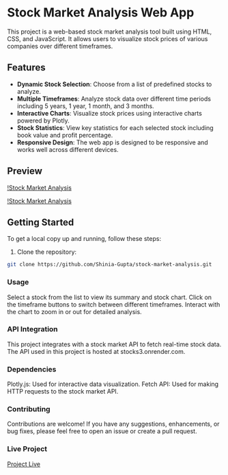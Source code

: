 # Stock Market Analysis Web App

This project is a web-based stock market analysis tool built using HTML, CSS, and JavaScript. It allows users to visualize stock prices of various companies over different timeframes.

## Features

- **Dynamic Stock Selection**: Choose from a list of predefined stocks to analyze.
- **Multiple Timeframes**: Analyze stock data over different time periods including 5 years, 1 year, 1 month, and 3 months.
- **Interactive Charts**: Visualize stock prices using interactive charts powered by Plotly.
- **Stock Statistics**: View key statistics for each selected stock including book value and profit percentage.
- **Responsive Design**: The web app is designed to be responsive and works well across different devices.

## Preview

[!Stock Market Analysis]([image](https://github.com/Shinia-Gupta/Stock-Market-Analysis/assets/113818197/6d92b064-6a2f-4c58-977d-c588afc0bd3d)
)

[!Stock Market Analysis]([image](https://github.com/Shinia-Gupta/Stock-Market-Analysis/assets/113818197/b935f05d-9fdc-4d41-b598-cfa986280f8e)
)


## Getting Started

To get a local copy up and running, follow these steps:

1. Clone the repository:

```bash
git clone https://github.com/Shinia-Gupta/stock-market-analysis.git
```

### Usage
Select a stock from the list to view its summary and stock chart.
Click on the timeframe buttons to switch between different timeframes.
Interact with the chart to zoom in or out for detailed analysis.

### API Integration
This project integrates with a stock market API to fetch real-time stock data. The API used in this project is hosted at stocks3.onrender.com.

### Dependencies
Plotly.js: Used for interactive data visualization.
Fetch API: Used for making HTTP requests to the stock market API.

### Contributing
Contributions are welcome! If you have any suggestions, enhancements, or bug fixes, please feel free to open an issue or create a pull request.

### Live Project
[Project Live]()
